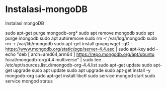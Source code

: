 # Instalasi-mongoDB
Instalasi mongoDB

sudo apt-get purge mongodb-org*
sudo apt remove mongodb
sudo apt purge mongodb
sudo apt autoremove
sudo rm -r /var/log/mongodb
sudo rm -r /var/lib/mongodb
sudo apt-get install gnupg
wget -qO - https://www.mongodb.org/static/pgp/server-4.4.asc | sudo apt-key add -
echo "deb [ arch=amd64,arm64 ] https://repo.mongodb.org/apt/ubuntu focal/mongodb-org/4.4 multiverse" | sudo tee /etc/apt/sources.list.d/mongodb-org-4.4.list
sudo apt-get update
sudo apt-get upgrade
sudo apt update
sudo apt upgrade
sudo apt-get install -y mongodb-org
sudo apt-get install libc6
sudo service mongod start
sudo service mongod status
